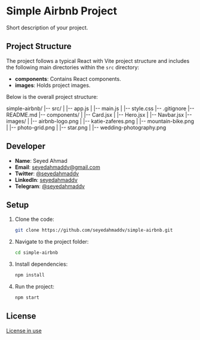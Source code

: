 # Simple Airbnb Project

Short description of your project.

## Project Structure

The project follows a typical React with Vite project structure and includes the following main directories within the `src` directory:

- **components**: Contains React components.
- **images**: Holds project images.

Below is the overall project structure:

simple-airbnb/
|-- src/
| |-- app.js
| |-- main.js
| |-- style.css
|-- .gitignore
|-- README.md
|-- components/
| |-- Card.jsx
| |-- Hero.jsx
| |-- Navbar.jsx
|-- images/
| |-- airbnb-logo.png
| |-- katie-zaferes.png
| |-- mountain-bike.png
| |-- photo-grid.png
| |-- star.png
| |-- wedding-photography.png


## Developer

- **Name**: Seyed Ahmad
- **Email**: seyedahmaddv@gmail.com
- **Twitter**: [@seyedahmaddv](https://twitter.com/seyedahmaddv)
- **LinkedIn**: [seyedahmaddv](https://www.linkedin.com/in/seyedahmaddv/)
- **Telegram**: [@seyedahmaddv](https://t.me/seyedahmaddv)

## Setup

1. Clone the code:

    ```bash
    git clone https://github.com/seyedahmaddv/simple-airbnb.git
    ```

2. Navigate to the project folder:

    ```bash
    cd simple-airbnb
    ```

3. Install dependencies:

    ```bash
    npm install
    ```

4. Run the project:

    ```bash
    npm start
    ```

## License

[License in use](LICENSE.md)
